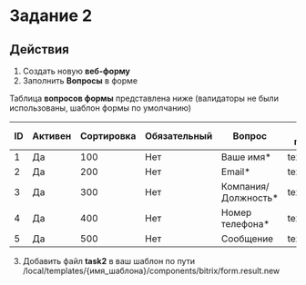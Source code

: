 # Задание 2
## Действия
1. Создать новую **веб-форму**
2. Заполнить **Вопросы** в форме 

Таблица **вопросов формы** представлена ниже (валидаторы не были использованы, шаблон формы по умолчанию)

| ID | Активен | Сортировка | Обязательный | Вопрос          | Тип поля  | Комментарий          |
|----|---------|------------|--------------|-----------------|-----------|----------------------|
| 1  | Да      | 100        | Нет          | Ваше имя*       | text      |                      |
| 2  | Да      | 200        | Нет          | Email*          | text      |                      |
| 3  | Да      | 300        | Нет          | Компания/Должность* | text  |                      |
| 4  | Да      | 400        | Нет          | Номер телефона* | text      |                      |
| 5  | Да      | 500        | Нет          | Сообщение       | textarea  |                      |

3. Добавить файл **task2** в ваш шаблон по пути /local/templates/{имя_шаблона}/components/bitrix/form.result.new
